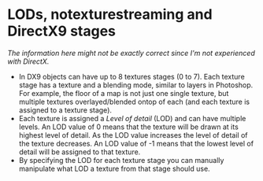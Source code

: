 # LODs, notexturestreaming and DirectX9 stages
*The information here might not be exactly correct since I'm not experienced with DirectX.*

* In DX9 objects can have up to 8 textures stages (0 to 7). Each texture stage has a texture and a blending mode, similar to layers in Photoshop.
For example, the floor of a map is not just one single texture, but multiple textures overlayed/blended ontop of each (and each texture is assigned to a texture stage).
* Each texture is assigned a *Level of detail* (LOD) and can have multiple levels. An LOD value of 0 means that the texture will be drawn at its highest level of detail. As the LOD value increases the level of detail of the texture decreases. An LOD value of -1 means that the lowest level of detail will be assigned to that texture.
* By specifying the LOD for each texture stage you can manually manipulate what LOD a texture from that stage should use.